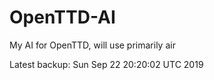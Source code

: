 # OpenTTD-AI
My AI for OpenTTD, will use primarily air

Latest backup: Sun Sep 22 20:20:02 UTC 2019
